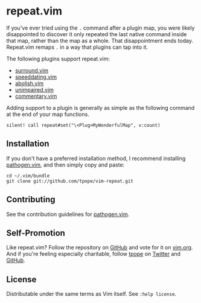 repeat.vim
==========

If you've ever tried using the `.` command after a plugin map, you were
likely disappointed to discover it only repeated the last native command
inside that map, rather than the map as a whole.  That disappointment
ends today.  Repeat.vim remaps `.` in a way that plugins can tap into
it.

The following plugins support repeat.vim:

* [surround.vim](https://github.com/tpope/vim-surround)
* [speeddating.vim](https://github.com/tpope/vim-speeddating)
* [abolish.vim](https://github.com/tpope/vim-abolish)
* [unimpaired.vim](https://github.com/tpope/vim-unimpaired)
* [commentary.vim](https://github.com/tpope/vim-commentary)

Adding support to a plugin is generally as simple as the following
command at the end of your map functions.

    silent! call repeat#set("\<Plug>MyWonderfulMap", v:count)

Installation
------------

If you don't have a preferred installation method, I recommend
installing [pathogen.vim](https://github.com/tpope/vim-pathogen), and
then simply copy and paste:

    cd ~/.vim/bundle
    git clone git://github.com/tpope/vim-repeat.git

Contributing
------------

See the contribution guidelines for
[pathogen.vim](https://github.com/tpope/vim-pathogen#readme).

Self-Promotion
--------------

Like repeat.vim? Follow the repository on
[GitHub](https://github.com/tpope/vim-repeat) and vote for it on
[vim.org](http://www.vim.org/scripts/script.php?script_id=2136).  And if
you're feeling especially charitable, follow [tpope](http://tpo.pe/) on
[Twitter](http://twitter.com/tpope) and
[GitHub](https://github.com/tpope).

License
-------

Distributable under the same terms as Vim itself.  See `:help license`.

